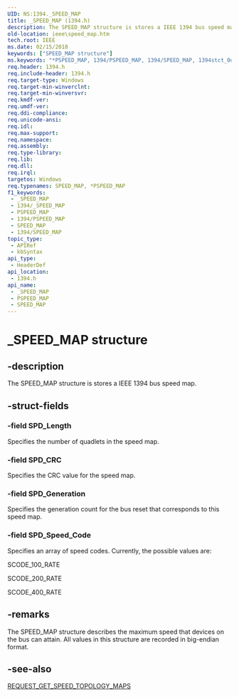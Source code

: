 ```yaml
---
UID: NS:1394._SPEED_MAP
title: _SPEED_MAP (1394.h)
description: The SPEED_MAP structure is stores a IEEE 1394 bus speed map.
old-location: ieee\speed_map.htm
tech.root: IEEE
ms.date: 02/15/2018
keywords: ["SPEED_MAP structure"]
ms.keywords: "*PSPEED_MAP, 1394/PSPEED_MAP, 1394/SPEED_MAP, 1394stct_0df32f88-2279-4df2-a7f3-856ddfdacb56.xml, IEEE.speed_map, PSPEED_MAP, PSPEED_MAP structure pointer [Buses], SPEED_MAP, SPEED_MAP structure [Buses], _SPEED_MAP"
req.header: 1394.h
req.include-header: 1394.h
req.target-type: Windows
req.target-min-winverclnt: 
req.target-min-winversvr: 
req.kmdf-ver: 
req.umdf-ver: 
req.ddi-compliance: 
req.unicode-ansi: 
req.idl: 
req.max-support: 
req.namespace: 
req.assembly: 
req.type-library: 
req.lib: 
req.dll: 
req.irql: 
targetos: Windows
req.typenames: SPEED_MAP, *PSPEED_MAP
f1_keywords:
 - _SPEED_MAP
 - 1394/_SPEED_MAP
 - PSPEED_MAP
 - 1394/PSPEED_MAP
 - SPEED_MAP
 - 1394/SPEED_MAP
topic_type:
 - APIRef
 - kbSyntax
api_type:
 - HeaderDef
api_location:
 - 1394.h
api_name:
 - _SPEED_MAP
 - PSPEED_MAP
 - SPEED_MAP
---
```


# _SPEED_MAP structure


## -description

The SPEED_MAP structure is stores a IEEE 1394 bus speed map.

## -struct-fields

### -field SPD_Length

Specifies the number of quadlets in the speed map.

### -field SPD_CRC

Specifies the CRC value for the speed map.

### -field SPD_Generation

Specifies the generation count for the bus reset that corresponds to this speed map.

### -field SPD_Speed_Code

Specifies an array of speed codes. Currently, the possible values are:

SCODE_100_RATE

SCODE_200_RATE

SCODE_400_RATE

## -remarks

The SPEED_MAP structure describes the maximum speed that devices on the bus can attain. All values in this structure are recorded in big-endian format.

## -see-also

<a href="https://msdn.microsoft.com/library/windows/hardware/ff537646">REQUEST_GET_SPEED_TOPOLOGY_MAPS</a>

